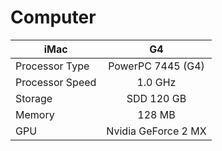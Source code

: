 # Computer

| iMac          | G4            |
| ------------- |:-------------:|
| Processor Type      | PowerPC 7445 (G4) |
| Processor Speed      | 1.0 GHz      |
| Storage | SDD 120 GB|
| Memory | 128 MB      |
| GPU | Nvidia GeForce 2 MX      |
